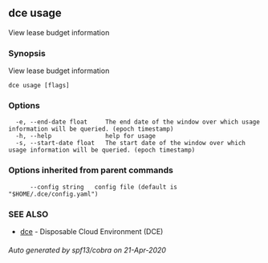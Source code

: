 ## dce usage

View lease budget information

### Synopsis

View lease budget information

```
dce usage [flags]
```

### Options

```
  -e, --end-date float     The end date of the window over which usage information will be queried. (epoch timestamp)
  -h, --help               help for usage
  -s, --start-date float   The start date of the window over which usage information will be queried. (epoch timestamp)
```

### Options inherited from parent commands

```
      --config string   config file (default is "$HOME/.dce/config.yaml")
```

### SEE ALSO

* [dce](dce.md)	 - Disposable Cloud Environment (DCE)

###### Auto generated by spf13/cobra on 21-Apr-2020
